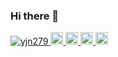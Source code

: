 ### Hi there 👋

<p align="left">
  <a href="https://github.com/yjn279/yjn279/">
    <img src="https://komarev.com/ghpvc/?username=yjn279" alt="yjn279" />
  </a>
  <a href="http://twitter.com/yjn279">
    <img height="20" src="https://img.shields.io/twitter/follow/yjn279?label=Twitter&logo=twitter&style=flat" />
  </a>
  <a href="https://github.com/yjn279">
    <img height="20" src="https://img.shields.io/github/followers/yjn279?label=follow&logo=github&style=flat" />
  </a>
  <a href="http://qiita.com/yjn279">
    <img height="20" src="https://qiita-badge.apiapi.app/s/yjn279/posts.svg" />
  </a>
  <a>
    <img height="20" src="https://qiita-badge.apiapi.app/s/yjn279/contributions.svg" />
  </a>
</p>

<!--
**yuji-0207/yuji-0207** is a ✨ _special_ ✨ repository because its `README.md` (this file) appears on your GitHub profile.

Here are some ideas to get you started:

- 🔭 I’m currently working on ...
- 🌱 I’m currently learning ...
- 👯 I’m looking to collaborate on ...
- 🤔 I’m looking for help with ...
- 💬 Ask me about ...
- 📫 How to reach me: ...
- 😄 Pronouns: ...
- ⚡ Fun fact: ...
-->
